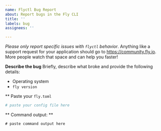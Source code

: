 ```yaml
---
name: Flyctl Bug Report
about: Report bugs in the Fly CLI
title: ''
labels: bug
assignees: ''

---
```


*Please only report specific issues with `flyctl` behavior*. Anything like a support request for your application should go to https://community.fly.io. More people watch that space and can help you faster!

**Describe the bug**
Briefly, describe what broke and provide the following details:

* Operating system
* `fly version`

** Paste your `fly.toml`

```toml
# paste your config file here
```

** Command output: **

```text
# paste command output here
```
